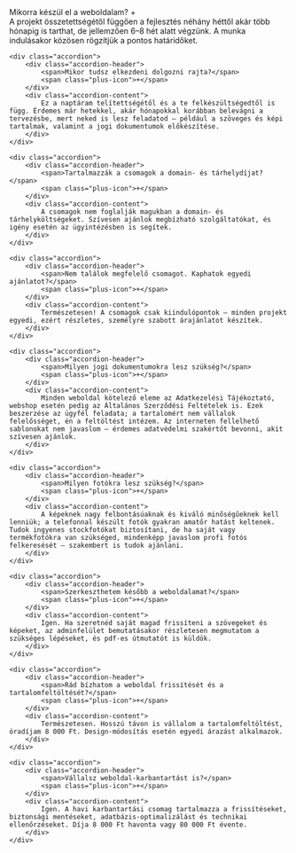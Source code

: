 <div class="accordionsContainer" data-aos="fade-right" data-aos-delay="200">
    <div class="accordion">
        <div class="accordion-header">
            <span>Mikorra készül el a weboldalam?</span>
            <span class="plus-icon">+</span>
        </div>
        <div class="accordion-content">
            A projekt összetettségétől függően a fejlesztés néhány héttől akár több hónapig is tarthat, de jellemzően 6–8 hét alatt végzünk. A munka indulásakor közösen rögzítjük a pontos határidőket.
        </div>
    </div>

    <div class="accordion">
        <div class="accordion-header">
            <span>Mikor tudsz elkezdeni dolgozni rajta?</span>
            <span class="plus-icon">+</span>
        </div>
        <div class="accordion-content">
            Ez a naptáram telítettségétől és a te felkészültségedtől is függ. Érdemes már hetekkel, akár hónapokkal korábban belevágni a tervezésbe, mert neked is lesz feladatod – például a szöveges és képi tartalmak, valamint a jogi dokumentumok előkészítése.
        </div>
    </div>

    <div class="accordion">
        <div class="accordion-header">
            <span>Tartalmazzák a csomagok a domain- és tárhelydíjat?</span>
            <span class="plus-icon">+</span>
        </div>
        <div class="accordion-content">
            A csomagok nem foglalják magukban a domain- és tárhelyköltségeket. Szívesen ajánlok megbízható szolgáltatókat, és igény esetén az ügyintézésben is segítek.
        </div>
    </div>

    <div class="accordion">
        <div class="accordion-header">
            <span>Nem találok megfelelő csomagot. Kaphatok egyedi ajánlatot?</span>
            <span class="plus-icon">+</span>
        </div>
        <div class="accordion-content">
            Természetesen! A csomagok csak kiindulópontok – minden projekt egyedi, ezért részletes, személyre szabott árajánlatot készítek.
        </div>
    </div>

    <div class="accordion">
        <div class="accordion-header">
            <span>Milyen jogi dokumentumokra lesz szükség?</span>
            <span class="plus-icon">+</span>
        </div>
        <div class="accordion-content">
            Minden weboldal kötelező eleme az Adatkezelési Tájékoztató, webshop esetén pedig az Általános Szerződési Feltételek is. Ezek beszerzése az ügyfél feladata; a tartalomért nem vállalok felelősséget, én a feltöltést intézem. Az interneten fellelhető sablonokat nem javaslom – érdemes adatvédelmi szakértőt bevonni, akit szívesen ajánlok.
        </div>
    </div>

    <div class="accordion">
        <div class="accordion-header">
            <span>Milyen fotókra lesz szükség?</span>
            <span class="plus-icon">+</span>
        </div>
        <div class="accordion-content">
            A képeknek nagy felbontásúaknak és kiváló minőségűeknek kell lenniük; a telefonnal készült fotók gyakran amatőr hatást keltenek. Tudok ingyenes stockfotókat biztosítani, de ha saját vagy termékfotókra van szükséged, mindenképp javaslom profi fotós felkeresését – szakembert is tudok ajánlani.
        </div>
    </div>

    <div class="accordion">
        <div class="accordion-header">
            <span>Szerkeszthetem később a weboldalamat?</span>
            <span class="plus-icon">+</span>
        </div>
        <div class="accordion-content">
            Igen. Ha szeretnéd saját magad frissíteni a szövegeket és képeket, az adminfelület bemutatásakor részletesen megmutatom a szükséges lépéseket, és pdf-es útmutatót is küldök.
        </div>
    </div>

    <div class="accordion">
        <div class="accordion-header">
            <span>Rád bízhatom a weboldal frissítését és a tartalomfeltöltését?</span>
            <span class="plus-icon">+</span>
        </div>
        <div class="accordion-content">
            Természetesen. Hosszú távon is vállalom a tartalomfeltöltést, óradíjam 8 000 Ft. Design-módosítás esetén egyedi árazást alkalmazok.
        </div>
    </div>

    <div class="accordion">
        <div class="accordion-header">
            <span>Vállalsz weboldal-karbantartást is?</span>
            <span class="plus-icon">+</span>
        </div>
        <div class="accordion-content">
            Igen. A havi karbantartási csomag tartalmazza a frissítéseket, biztonsági mentéseket, adatbázis-optimalizálást és technikai ellenőrzéseket. Díja 8 000 Ft havonta vagy 80 000 Ft évente.
        </div>
    </div>
</div>
